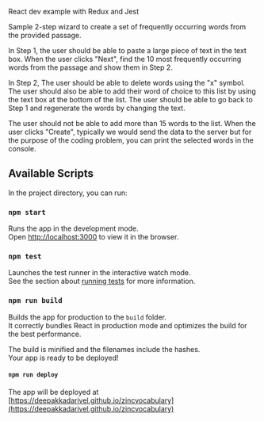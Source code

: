 React dev example with Redux and Jest

Sample 2-step wizard to create a set of frequently occurring words from the provided passage.

In Step 1, the user should be able to paste a large piece of text in the text box. When the user clicks "Next", find the 10 most frequently occurring words from the passage and show them in Step 2. 

In Step 2, The user should be able to  delete words using the "x" symbol. The user should also be able to add their word of choice to this list by using the text box at the bottom of the list. The user should be able to go back to Step 1 and regenerate the words by changing the text.

The user should not be able to add more than 15 words to the list. When the user clicks "Create", typically we would send the data to the server but for the purpose of the coding problem, you can print the selected words in the console. 



## Available Scripts

In the project directory, you can run:

### `npm start`

Runs the app in the development mode.<br>
Open [http://localhost:3000](http://localhost:3000) to view it in the browser.

### `npm test`

Launches the test runner in the interactive watch mode.<br>
See the section about [running tests](#running-tests) for more information.

### `npm run build`

Builds the app for production to the `build` folder.<br>
It correctly bundles React in production mode and optimizes the build for the best performance.

The build is minified and the filenames include the hashes.<br>
Your app is ready to be deployed!

####  `npm run deploy`

The app will be deployed at [https://deepakkadarivel.github.io/zincvocabulary](https://deepakkadarivel.github.io/zincvocabulary)

